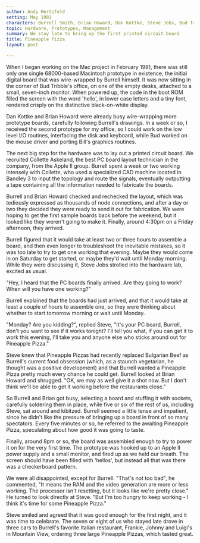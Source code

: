 ```yaml
---
author: Andy Hertzfeld
setting: May 1981
characters: Burrell Smith, Brian Howard, Dan Kottke, Steve Jobs, Bud Tribble
topic: Hardware, Prototypes, Management
summary: We stay late to bring up the first printed circuit board
title: Pineapple Pizza
layout: post

---
```


When I began working on the Mac project in February 1981, there was still only one single 68000-based Macintosh prototype in existence, the initial digital board that was wire-wrapped by Burrell himself. It was now sitting in the corner of Bud Tribble's office, on one of the empty desks, attached to a small, seven-inch monitor. When powered up, the code in the boot ROM filled the screen with the word 'hello', in lower case letters and a tiny font, rendered crisply on the distinctive black-on-white display.

  
  
  
  
Dan Kottke and Brian Howard were already busy wire-wrapping more prototype boards, carefully following Burrell's drawings. In a week or so, I received the second prototype for my office, so I could work on the low level I/O routines, interfacing the disk and keyboard, while Bud worked on the mouse driver and porting Bill's graphics routines.  
  
  
The next big step for the hardware was to lay out a printed circuit board. We recruited Collette Askeland, the best PC board layout technician in the company, from the Apple II group. Burrell spent a week or two working intensely with Collette, who used a specialized CAD machine located in Bandley 3 to input the topology and route the signals, eventually outputting a tape containing all the information needed to fabricate the boards.  
  
  
Burrell and Brian Howard checked and rechecked the layout, which was tediously expressed as thousands of node connections, and after a day or two they decided they were ready to send it out for fabrication. We were hoping to get the first sample boards back before the weekend, but it looked like they weren't going to make it. Finally, around 4:30pm on a Friday afternoon, they arrived.  
  
  
Burrell figured that it would take at least two or three hours to assemble a board, and then even longer to troubleshoot the inevitable mistakes, so it was too late to try to get one working that evening. Maybe they would come in on Saturday to get started, or maybe they'd wait until Monday morning. While they were discussing it, Steve Jobs strolled into the hardware lab, excited as usual.  
  
  
"Hey, I heard that the PC boards finally arrived. Are they going to work? When will you have one working?"  
  
  
Burrell explained that the boards had just arrived, and that it would take at least a couple of hours to assemble one, so they were thinking about whether to start tomorrow morning or wait until Monday.  
  
  
"Monday? Are you kidding?", replied Steve, "It's your PC board, Burrell, don't you want to see if it works tonight? I'll tell you what, if you can get it to work this evening, I'll take you and anyone else who sticks around out for Pineapple Pizza."  
  
  
Steve knew that Pineapple Pizzas had recently replaced Bulgarian Beef as Burrell's current food obsession (which, as a staunch vegetarian, he thought was a positive development) and that Burrell wanted a Pineapple Pizza pretty much every chance he could get. Burrell looked at Brian Howard and shrugged. "OK, we may as well give it a shot now. But I don't think we'll be able to get it working before the restaurants close."  
  
  
So Burrell and Brian got busy, selecting a board and stuffing it with sockets, carefully soldering them in place, while five or six of the rest of us, including Steve, sat around and kibitzed. Burrell seemed a little tense and impatient, since he didn't like the pressure of bringing up a board in front of so many spectators. Every five minutes or so, he referred to the awaiting Pineapple Pizza, speculating about how good it was going to taste.  
  
  
Finally, around 8pm or so, the board was assembled enough to try to power it on for the very first time. The prototype was hooked up to an Apple II power supply and a small monitor, and fired up as we held our breath. The screen should have been filled with 'hellos', but instead all that was there was a checkerboard pattern.  
  
  
We were all disappointed, except for Burrell. "That's not too bad", he commented, "It means the RAM and the video generation are more or less working. The processor isn't resetting, but it looks like we're pretty close." He turned to look directly at Steve. "But I'm too hungry to keep working - I think it's time for some Pineapple Pizza."  
  
  
Steve smiled and agreed that it was good enough for the first night, and it was time to celebrate. The seven or eight of us who stayed late drove in three cars to Burrell's favorite Italian restaurant, Frankie, Johnny and Luigi's in Mountain View, ordering three large Pineapple Pizzas, which tasted great. 
